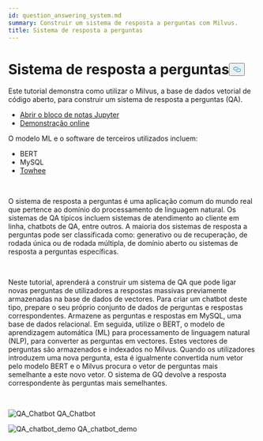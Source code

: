 ```yaml
---
id: question_answering_system.md
summary: Construir um sistema de resposta a perguntas com Milvus.
title: Sistema de resposta a perguntas
---
```

<h1 id="Question-Answering-System" class="common-anchor-header">Sistema de resposta a perguntas<button data-href="#Question-Answering-System" class="anchor-icon" translate="no">
      <svg translate="no"
        aria-hidden="true"
        focusable="false"
        height="20"
        version="1.1"
        viewBox="0 0 16 16"
        width="16"
      >
        <path
          fill="#0092E4"
          fill-rule="evenodd"
          d="M4 9h1v1H4c-1.5 0-3-1.69-3-3.5S2.55 3 4 3h4c1.45 0 3 1.69 3 3.5 0 1.41-.91 2.72-2 3.25V8.59c.58-.45 1-1.27 1-2.09C10 5.22 8.98 4 8 4H4c-.98 0-2 1.22-2 2.5S3 9 4 9zm9-3h-1v1h1c1 0 2 1.22 2 2.5S13.98 12 13 12H9c-.98 0-2-1.22-2-2.5 0-.83.42-1.64 1-2.09V6.25c-1.09.53-2 1.84-2 3.25C6 11.31 7.55 13 9 13h4c1.45 0 3-1.69 3-3.5S14.5 6 13 6z"
        ></path>
      </svg>
    </button></h1><p>Este tutorial demonstra como utilizar o Milvus, a base de dados vetorial de código aberto, para construir um sistema de resposta a perguntas (QA).</p>
<ul>
<li><a href="https://github.com/towhee-io/examples/tree/main/nlp/question_answering">Abrir o bloco de notas Jupyter</a></li>
<li><a href="https://milvus.io/milvus-demos/">Demonstração online</a></li>
</ul>
<p>O modelo ML e o software de terceiros utilizados incluem:</p>
<ul>
<li>BERT</li>
<li>MySQL</li>
<li><a href="https://towhee.io/">Towhee</a></li>
</ul>
<p></br></p>
<p>O sistema de resposta a perguntas é uma aplicação comum do mundo real que pertence ao domínio do processamento de linguagem natural. Os sistemas de QA típicos incluem sistemas de atendimento ao cliente em linha, chatbots de QA, entre outros. A maioria dos sistemas de resposta a perguntas pode ser classificada como: generativo ou de recuperação, de rodada única ou de rodada múltipla, de domínio aberto ou sistemas de resposta a perguntas específicas.</p>
<p></br></p>
<p>Neste tutorial, aprenderá a construir um sistema de QA que pode ligar novas perguntas de utilizadores a respostas massivas previamente armazenadas na base de dados de vectores. Para criar um chatbot deste tipo, prepare o seu próprio conjunto de dados de perguntas e respostas correspondentes. Armazene as perguntas e respostas em MySQL, uma base de dados relacional. Em seguida, utilize o BERT, o modelo de aprendizagem automática (ML) para processamento de linguagem natural (NLP), para converter as perguntas em vectores. Estes vectores de perguntas são armazenados e indexados no Milvus.  Quando os utilizadores introduzem uma nova pergunta, esta é igualmente convertida num vetor pelo modelo BERT e o Milvus procura o vetor de perguntas mais semelhante a este novo vetor. O sistema de GQ devolve a resposta correspondente às perguntas mais semelhantes.</p>
<p></br></p>
<p>
  
   <span class="img-wrapper"> <img translate="no" src="/docs/v2.5.x/assets/qa_chatbot.png" alt="QA_Chatbot" class="doc-image" id="qa_chatbot" />
   </span> <span class="img-wrapper"> <span>QA_Chatbot</span> </span></p>
<p>
  
   <span class="img-wrapper"> <img translate="no" src="/docs/v2.5.x/assets/qa_chatbot_demo.png" alt="QA_chatbot_demo" class="doc-image" id="qa_chatbot_demo" />
   </span> <span class="img-wrapper"> <span>QA_chatbot_demo</span> </span></p>
